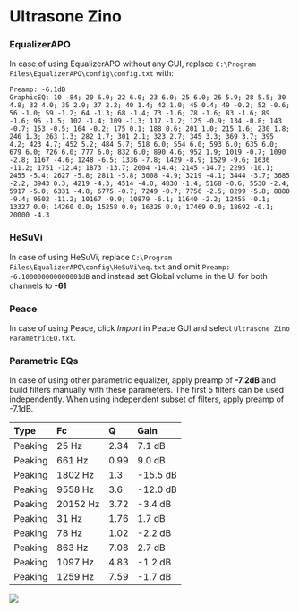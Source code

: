 # Ultrasone Zino

### EqualizerAPO
In case of using EqualizerAPO without any GUI, replace `C:\Program Files\EqualizerAPO\config\config.txt`
with:
```
Preamp: -6.1dB
GraphicEQ: 10 -84; 20 6.0; 22 6.0; 23 6.0; 25 6.0; 26 5.9; 28 5.5; 30 4.8; 32 4.0; 35 2.9; 37 2.2; 40 1.4; 42 1.0; 45 0.4; 49 -0.2; 52 -0.6; 56 -1.0; 59 -1.2; 64 -1.3; 68 -1.4; 73 -1.6; 78 -1.6; 83 -1.6; 89 -1.6; 95 -1.5; 102 -1.4; 109 -1.3; 117 -1.2; 125 -0.9; 134 -0.8; 143 -0.7; 153 -0.5; 164 -0.2; 175 0.1; 188 0.6; 201 1.0; 215 1.6; 230 1.8; 246 1.3; 263 1.3; 282 1.7; 301 2.1; 323 2.7; 345 3.3; 369 3.7; 395 4.2; 423 4.7; 452 5.2; 484 5.7; 518 6.0; 554 6.0; 593 6.0; 635 6.0; 679 6.0; 726 6.0; 777 6.0; 832 6.0; 890 4.6; 952 1.9; 1019 -0.7; 1090 -2.8; 1167 -4.6; 1248 -6.5; 1336 -7.8; 1429 -8.9; 1529 -9.6; 1636 -11.2; 1751 -12.4; 1873 -13.7; 2004 -14.4; 2145 -14.7; 2295 -10.1; 2455 -5.4; 2627 -5.8; 2811 -5.8; 3008 -4.9; 3219 -4.1; 3444 -3.7; 3685 -2.2; 3943 0.3; 4219 -4.3; 4514 -4.0; 4830 -1.4; 5168 -0.6; 5530 -2.4; 5917 -5.0; 6331 -4.8; 6775 -0.7; 7249 -0.7; 7756 -2.5; 8299 -5.8; 8880 -9.4; 9502 -11.2; 10167 -9.9; 10879 -6.1; 11640 -2.2; 12455 -0.1; 13327 0.0; 14260 0.0; 15258 0.0; 16326 0.0; 17469 0.0; 18692 -0.1; 20000 -4.3
```

### HeSuVi
In case of using HeSuVi, replace `C:\Program Files\EqualizerAPO\config\HeSuVi\eq.txt` and omit `Preamp:
-6.100000000000001dB` and instead set Global volume in the UI for both channels to **-61**

### Peace
In case of using Peace, click *Import* in Peace GUI and select `Ultrasone Zino ParametricEQ.txt`.

### Parametric EQs
In case of using other parametric equalizer, apply preamp of **-7.2dB** and build filters manually
with these parameters. The first 5 filters can be used independently.
When using independent subset of filters, apply preamp of -7.1dB.

| Type    | Fc       |    Q | Gain     |
|:--------|:---------|:-----|:---------|
| Peaking | 25 Hz    | 2.34 | 7.1 dB   |
| Peaking | 661 Hz   | 0.99 | 9.0 dB   |
| Peaking | 1802 Hz  | 1.3  | -15.5 dB |
| Peaking | 9558 Hz  | 3.6  | -12.0 dB |
| Peaking | 20152 Hz | 3.72 | -3.4 dB  |
| Peaking | 31 Hz    | 1.76 | 1.7 dB   |
| Peaking | 78 Hz    | 1.02 | -2.2 dB  |
| Peaking | 863 Hz   | 7.08 | 2.7 dB   |
| Peaking | 1097 Hz  | 4.83 | -1.2 dB  |
| Peaking | 1259 Hz  | 7.59 | -1.7 dB  |

![](https://raw.githubusercontent.com/jaakkopasanen/AutoEq/master/results/headphonecom/sbaf-serious/Ultrasone%20Zino/Ultrasone%20Zino.png)